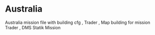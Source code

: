 # Australia
Australia mission file with building cfg , Trader , Map building for mission Trader , DMS Statik Mission 
